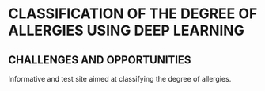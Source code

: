 # CLASSIFICATION OF THE DEGREE OF ALLERGIES USING DEEP LEARNING
## CHALLENGES AND OPPORTUNITIES

Informative and test site aimed at classifying the degree of allergies.
